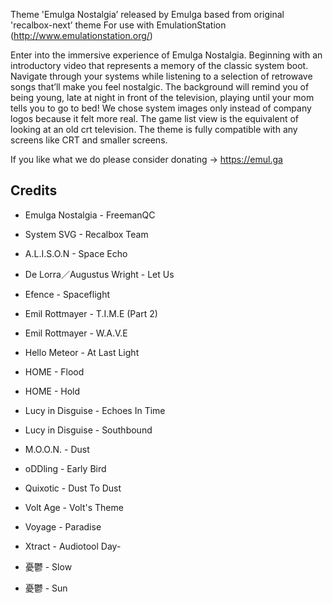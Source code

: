 Theme 'Emulga Nostalgia’ released by Emulga based from original 'recalbox-next’ theme
For use with EmulationStation (http://www.emulationstation.org/)

Enter into the immersive experience of Emulga Nostalgia. Beginning with an introductory video that represents a memory of the classic system boot. Navigate through your systems while listening to a selection of retrowave songs that’ll make you feel nostalgic. The background will remind you of being young, late at night in front of the television, playing until your mom tells you to go to bed! We chose system images only instead of company logos because it felt more real. The game list view is the equivalent of looking at an old crt television. The theme is fully compatible with any screens like CRT and smaller screens.

If you like what we do please consider donating -> https://emul.ga

Credits
-------
- Emulga Nostalgia - FreemanQC
- System SVG - Recalbox Team

- A.L.I.S.O.N - Space Echo
- De Lorra／Augustus Wright - Let Us
- Efence - Spaceflight
- Emil Rottmayer - T.I.M.E (Part 2)
- Emil Rottmayer - W.A.V.E
- Hello Meteor - At Last Light
- HOME - Flood
- HOME - Hold
- Lucy in Disguise - Echoes In Time
- Lucy in Disguise - Southbound
- M.O.O.N. - Dust
- oDDling - Early Bird
- Quixotic - Dust To Dust
- Volt Age - Volt's Theme
- Voyage - Paradise
- Xtract - Audiotool Day-
- 憂鬱 - Slow
- 憂鬱 - Sun
